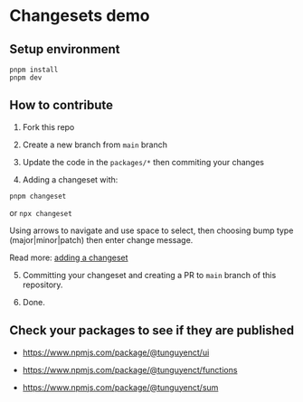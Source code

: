 # Changesets demo

## Setup environment

```
pnpm install
pnpm dev
```

## How to contribute

1. Fork this repo

2. Create a new branch from `main` branch

3. Update the code in the `packages/*` then commiting your changes

4. Adding a changeset with:

```
pnpm changeset
```

or `npx changeset`

Using arrows to navigate and use space to select, then choosing bump type (major|minor|patch) then enter change message.

Read more: [adding a changeset](https://github.com/changesets/changesets/blob/main/docs/adding-a-changeset.md)

5. Committing your changeset and creating a PR to `main` branch of this repository.

6. Done.

## Check your packages to see if they are published

- https://www.npmjs.com/package/@tunguyenct/ui

- https://www.npmjs.com/package/@tunguyenct/functions

- https://www.npmjs.com/package/@tunguyenct/sum
